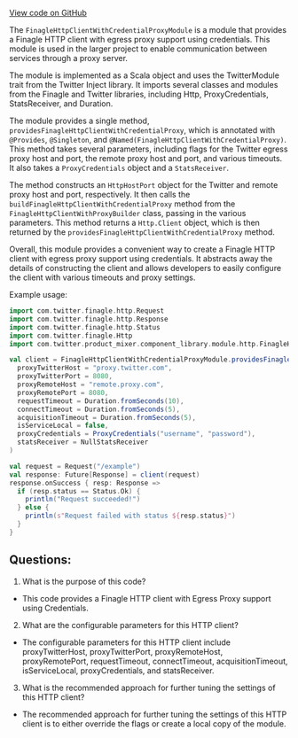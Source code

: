 [View code on GitHub](https://github.com/misbahsy/the-algorithm/product-mixer/component-library/src/main/scala/com/twitter/product_mixer/component_library/module/http/FinagleHttpClientWithCredentialProxyModule.scala)

The `FinagleHttpClientWithCredentialProxyModule` is a module that provides a Finagle HTTP client with egress proxy support using credentials. This module is used in the larger project to enable communication between services through a proxy server. 

The module is implemented as a Scala object and uses the TwitterModule trait from the Twitter Inject library. It imports several classes and modules from the Finagle and Twitter libraries, including Http, ProxyCredentials, StatsReceiver, and Duration. 

The module provides a single method, `providesFinagleHttpClientWithCredentialProxy`, which is annotated with `@Provides`, `@Singleton`, and `@Named(FinagleHttpClientWithCredentialProxy)`. This method takes several parameters, including flags for the Twitter egress proxy host and port, the remote proxy host and port, and various timeouts. It also takes a `ProxyCredentials` object and a `StatsReceiver`. 

The method constructs an `HttpHostPort` object for the Twitter and remote proxy host and port, respectively. It then calls the `buildFinagleHttpClientWithCredentialProxy` method from the `FinagleHttpClientWithProxyBuilder` class, passing in the various parameters. This method returns a `Http.Client` object, which is then returned by the `providesFinagleHttpClientWithCredentialProxy` method. 

Overall, this module provides a convenient way to create a Finagle HTTP client with egress proxy support using credentials. It abstracts away the details of constructing the client and allows developers to easily configure the client with various timeouts and proxy settings. 

Example usage:

```scala
import com.twitter.finagle.http.Request
import com.twitter.finagle.http.Response
import com.twitter.finagle.http.Status
import com.twitter.finagle.Http
import com.twitter.product_mixer.component_library.module.http.FinagleHttpClientWithCredentialProxyModule

val client = FinagleHttpClientWithCredentialProxyModule.providesFinagleHttpClientWithCredentialProxy(
  proxyTwitterHost = "proxy.twitter.com",
  proxyTwitterPort = 8080,
  proxyRemoteHost = "remote.proxy.com",
  proxyRemotePort = 8080,
  requestTimeout = Duration.fromSeconds(10),
  connectTimeout = Duration.fromSeconds(5),
  acquisitionTimeout = Duration.fromSeconds(5),
  isServiceLocal = false,
  proxyCredentials = ProxyCredentials("username", "password"),
  statsReceiver = NullStatsReceiver
)

val request = Request("/example")
val response: Future[Response] = client(request)
response.onSuccess { resp: Response =>
  if (resp.status == Status.Ok) {
    println("Request succeeded!")
  } else {
    println(s"Request failed with status ${resp.status}")
  }
}
```
## Questions: 
 1. What is the purpose of this code?
- This code provides a Finagle HTTP client with Egress Proxy support using Credentials.

2. What are the configurable parameters for this HTTP client?
- The configurable parameters for this HTTP client include proxyTwitterHost, proxyTwitterPort, proxyRemoteHost, proxyRemotePort, requestTimeout, connectTimeout, acquisitionTimeout, isServiceLocal, proxyCredentials, and statsReceiver.

3. What is the recommended approach for further tuning the settings of this HTTP client?
- The recommended approach for further tuning the settings of this HTTP client is to either override the flags or create a local copy of the module.